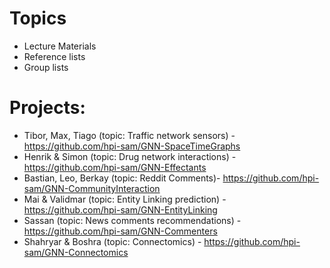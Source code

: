 # Topics
- Lecture Materials
- Reference lists
- Group lists

# Projects:
- Tibor, Max, Tiago (topic: Traffic network sensors) - https://github.com/hpi-sam/GNN-SpaceTimeGraphs
- Henrik & Simon (topic: Drug network interactions) - https://github.com/hpi-sam/GNN-Effectants
- Bastian, Leo, Berkay (topic: Reddit Comments)- https://github.com/hpi-sam/GNN-CommunityInteraction
- Mai & Validmar (topic: Entity Linking prediction) - https://github.com/hpi-sam/GNN-EntityLinking
- Sassan (topic: News comments recommendations) - https://github.com/hpi-sam/GNN-Commenters
- Shahryar & Boshra (topic: Connectomics) - https://github.com/hpi-sam/GNN-Connectomics

